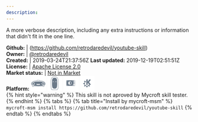 ```yaml
---
description: 
---
```

A more verbose description, including any extra instructions or
information that didn't fit in the one line.

**Github:** | (https://github.com/retrodaredevil/youtube-skill)  
**Owner:** | [@retrodaredevil](https://github.com/retrodaredevil)  
**Created:** | 2019-03-24T21:37:56Z  **Last updated:** 2019-12-19T02:51:51Z  
**License:** | [Apache License 2.0](https://api.github.com/licenses/apache-2.0)  
**Market status:** | [Not in Market](https://market.mycroft.ai/skill/)  
**Platform:**   ![](.gitbook/assets/mark-1-icon.png)  ![](.gitbook/assets/mark-2-icon.png)  ![](.gitbook/assets/picroft-icon.png)  ![](.gitbook/assets/kde.png)   
{% hint style="warning" %}
This skill is not aproved by Mycroft skill tester.
{% endhint %}
  {% tabs %}
{% tab title="Install by mycroft-msm" %}
``` mycroft-msm install https://github.com/retrodaredevil/youtube-skill```
{% endtab %}
  {% endtabs %}
  